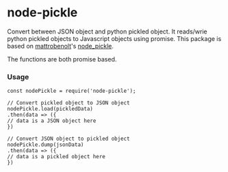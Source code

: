 # node-pickle
Convert between JSON object and python pickled object. It reads/wrie python pickled objects to Javascript objects using promise.
This package is based on [mattrobenolt](https://github.com/mattrobenolt)'s [node_pickle](https://github.com/mattrobenolt/node_pickle).

The functions are both promise based.

### Usage
```
const nodePickle = require('node-pickle');

// Convert pickled object to JSON object
nodePickle.load(pickledData)
.then(data => ({
// data is a JSON object here
})

// Convert JSON object to pickled object
nodePickle.dump(jsonData)
.then(data => ({
// data is a pickled object here
})
```
